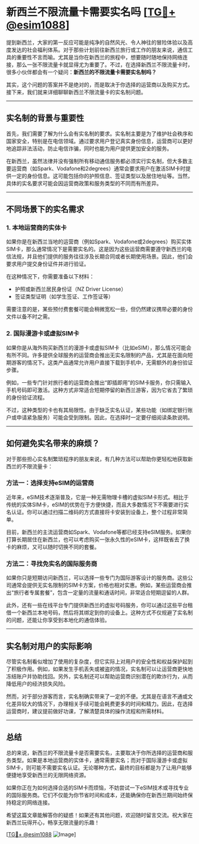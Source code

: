 # 新西兰不限流量卡需要实名吗 [[TG💪+ @esim1088](https://t.me/s/esim1088)]

提到新西兰，大家的第一反应可能是纯净的自然风光、令人神往的冒险体验以及高度发达的社会福利体系。对于那些计划前往新西兰旅行或工作的朋友来说，通信工具的重要性不言而喻。尤其是当你在新西兰的旅程中，想要随时随地保持网络连接，那么一张不限流量卡就显得尤为重要了。不过，在选择新西兰不限流量卡时，很多小伙伴都会有一个疑问：**新西兰的不限流量卡需要实名制吗？**

其实，这个问题的答案并不是绝对的，而是取决于你选择的运营商以及购买方式。接下来，我们就来详细聊聊新西兰不限流量卡的实名制问题。

---

## 实名制的背景与重要性

首先，我们需要了解为什么会有实名制的要求。实名制主要是为了维护社会秩序和国家安全，特别是在电信领域。通过要求用户登记真实身份信息，运营商可以更好地追踪非法活动，防止电信诈骗，同时也能为用户提供更加安全的服务。

在新西兰，虽然法律并没有强制所有移动通信服务都必须实行实名制，但大多数主要运营商（如Spark、Vodafone和2degrees）通常会要求用户在激活SIM卡时提供一定的身份信息。这可能包括你的护照信息、签证类型以及居住地址等。当然，具体的实名要求可能会因运营商政策和服务类型的不同而有所差异。

---

## 不同场景下的实名需求

### 1. **本地运营商的实体卡**
如果你是在新西兰当地的运营商（例如Spark、Vodafone或2degrees）购买实体SIM卡，那么通常情况下是需要实名的。这是因为这些运营商需要遵守新西兰的电信法规，并且他们提供的服务往往涉及长期合同或者长期使用场景。因此，他们会要求用户提交身份证件并进行验证。

在这种情况下，你需要准备以下材料：
- 护照或新西兰居民身份证（NZ Driver License）
- 签证类型证明（如学生签证、工作签证等）

需要注意的是，某些预付费套餐可能会稍微宽松一些，但仍然建议携带必要的身份文件以备不时之需。

### 2. **国际漫游卡或虚拟SIM卡**
如果你是从海外购买新西兰的漫游卡或虚拟SIM卡（比如eSIM），那么情况可能会有所不同。许多提供全球服务的运营商会推出无实名限制的产品，尤其是在面向短期游客的情况下。这类产品通常允许用户直接下载到手机中，无需额外的身份验证步骤。

例如，一些专门针对旅行者的运营商会推出“即插即用”的SIM卡服务，你只需输入手机号码即可激活。这种方式非常适合短期停留的新西兰游客，因为它省去了繁琐的身份验证流程。

不过，这种类型的卡也有其局限性。由于缺乏实名认证，某些功能（如绑定银行账户或申请紧急服务）可能会受到限制。因此，在选择时一定要仔细阅读条款说明。

---

## 如何避免实名带来的麻烦？

对于那些担心实名制繁琐程序的朋友来说，有几种方法可以帮助你更轻松地获取新西兰的不限流量卡：

### 方法一：选择支持eSIM的运营商
近年来，eSIM技术逐渐普及，它是一种无需物理卡槽的虚拟SIM卡形式。相比于传统的实体SIM卡，eSIM的优势在于方便快捷，而且大多数情况下不需要进行实名认证。你可以通过扫描二维码的方式直接将卡安装到设备上，整个过程非常简单。

目前，新西兰的主流运营商如Spark、Vodafone等都已经支持eSIM服务。如果你打算长期居住在新西兰，也可以考虑购买一张永久性的eSIM卡，这样既省去了换卡的麻烦，又可以随时切换不同的套餐。

### 方法二：寻找免实名的国际服务商
如果你只是短期访问新西兰，可以选择一些专门为国际游客设计的服务商。这些公司通常会提供无实名限制的SIM卡方案，价格也相对实惠。例如，某些运营商会推出“旅行者专属套餐”，包含一定量的流量和通话时间，非常适合短期逗留的人群。

此外，还有一些在线平台专门提供新西兰的虚拟号码服务，你可以通过这些平台租借一个新西兰本地号码，然后将其绑定到你的设备上。这种方式不仅规避了实名制的问题，还能让你享受到本地化的通信体验。

---

## 实名制对用户的实际影响

尽管实名制看似增加了使用的复杂度，但它实际上对用户的安全性和权益保护起到了积极作用。例如，如果发生手机丢失或被盗的情况，实名制可以让运营商更快地冻结账户并协助找回。另外，实名制还可以帮助运营商识别潜在的欺诈行为，从而降低用户的经济损失风险。

然而，对于部分游客而言，实名制确实带来了一定的不便。尤其是在语言不通或文化差异较大的情况下，办理相关手续可能会耗费更多的时间和精力。因此，在选择运营商时，建议提前做好功课，了解清楚具体的操作流程和所需材料。

---

## 总结

总的来说，新西兰的不限流量卡是否需要实名，主要取决于你所选择的运营商和服务类型。如果是本地运营商的实体卡，通常需要实名；而对于国际漫游卡或虚拟SIM卡，则可能不需要实名认证。无论哪种方式，最终的目标都是为了让用户能够便捷地享受新西兰的无限网络资源。

如果你正在为如何选择合适的SIM卡而烦恼，不妨尝试一下eSIM技术或寻找专业的国际服务商。它们不仅能为你节省时间和成本，还能确保你在新西兰期间始终保持稳定的网络连接。

希望这篇文章能解答你的疑惑！如果还有其他问题，欢迎随时留言交流。祝大家在新西兰玩得开心，畅享无限流量的乐趣！

[[TG💪+ @esim1088](https://t.me/s/esim1088) ![Image](https://i.postimg.cc/4NQfJmqS/Snipaste-2025-05-13-00-14-12.png)]